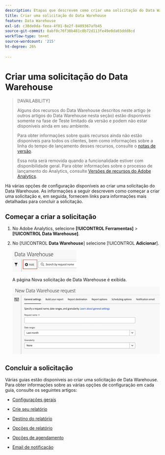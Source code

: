 ```yaml
---
description: Etapas que descrevem como criar uma solicitação do Data Warehouse.
title: Criar uma solicitação do Data Warehouse
feature: Data Warehouse
exl-id: c38de0da-feea-4f01-8e2f-8409367afb45
source-git-commit: 0abf0c76f38b481c0b72d113fe49e0da03ddd8cd
workflow-type: tm+mt
source-wordcount: '215'
ht-degree: 26%

---
```


# Criar uma solicitação do Data Warehouse

>[!AVAILABILITY]
>
>Alguns dos recursos do Data Warehouse descritos neste artigo (e outros artigos do Data Warehouse nesta seção) estão disponíveis somente na fase de Teste limitado da versão e podem não estar disponíveis ainda em seu ambiente.
>
>Para obter informações sobre quais recursos ainda não estão disponíveis para todos os clientes, bem como informações sobre a linha do tempo de lançamento desses recursos, consulte o [notas de versão](/help/release-notes/latest.md).
>
>Essa nota será removida quando a funcionalidade estiver com disponibilidade geral. Para obter informações sobre o processo de lançamento do Analytics, consulte [Versões de recursos do Adobe Analytics](/help/release-notes/releases.md).

Há várias opções de configuração disponíveis ao criar uma solicitação do Data Warehouse. As informações a seguir descrevem como começar a criar uma solicitação e, em seguida, fornecem links para informações mais detalhadas para concluir a solicitação.

## Começar a criar a solicitação

1. No Adobe Analytics, selecione **[!UICONTROL Ferramentas]** > **[!UICONTROL Data Warehouse]**.

1. No [!UICONTROL **Data Warehouse**] selecione [!UICONTROL **Adicionar**].

   ![Botão para adicionar uma solicitação](assets/dw-add-request.png)

   A página Nova solicitação de Data Warehouse é exibida.

   ![Guia Configurações gerais](assets/dw-general-settings.png)

## Concluir a solicitação

Várias guias estão disponíveis ao criar uma solicitação de Data Warehouse. Para obter informações sobre as várias opções de configuração em cada guia, consulte os seguintes artigos:

* [Configurações gerais](/help/export/data-warehouse/create-request/dw-general-settings.md)

* [Crie seu relatório](/help/export/data-warehouse/create-request/dw-request-build-report.md)

* [Destino do relatório](/help/export/data-warehouse/create-request/dw-request-report-destinations.md)

* [Opções de relatório](/help/export/data-warehouse/create-request/dw-request-report-options.md)

* [Opções de agendamento](/help/export/data-warehouse/create-request/dw-request-scheduling.md)

* [Email de notificação](/help/export/data-warehouse/create-request/dw-request-email.md)

